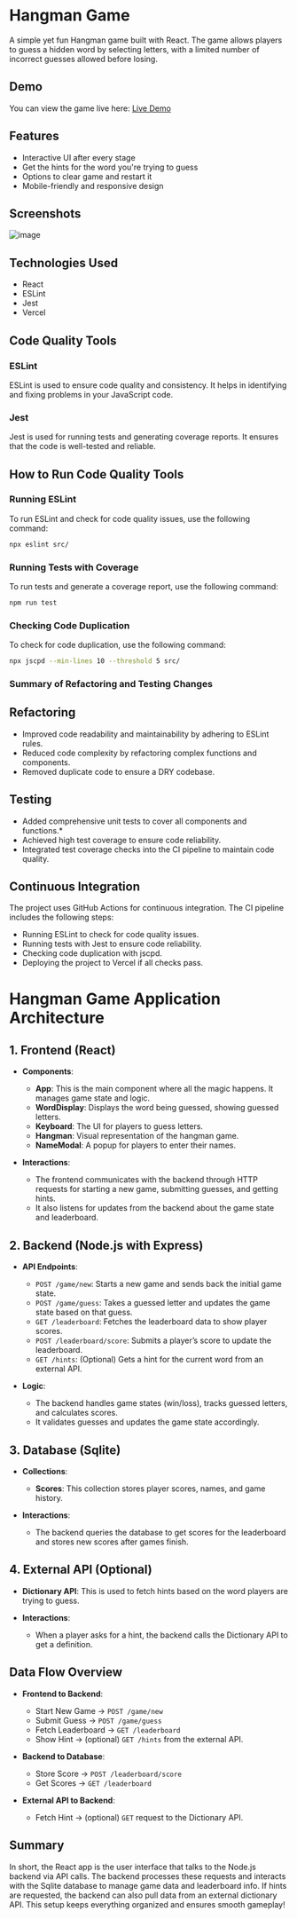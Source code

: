 # Hangman Game

A simple yet fun Hangman game built with React. The game allows players to guess a hidden word by selecting letters, with a limited number of incorrect guesses allowed before losing.

## Demo
You can view the game live here: [Live Demo](https://hangman-nine-fawn.vercel.app/)

## Features

* Interactive UI after every stage
* Get the hints for the word you're trying to guess
* Options to clear game and restart it
* Mobile-friendly and responsive design

## Screenshots
![image](https://github.com/user-attachments/assets/24b1eec9-4812-4448-b97c-fd0508634e1c)

## Technologies Used

* React
* ESLint
* Jest
* Vercel

## Code Quality Tools

### ESLint
ESLint is used to ensure code quality and consistency. It helps in identifying and fixing problems in your JavaScript code.

### Jest
Jest is used for running tests and generating coverage reports. It ensures that the code is well-tested and reliable.

## How to Run Code Quality Tools

### Running ESLint
To run ESLint and check for code quality issues, use the following command:
```sh
npx eslint src/
```
### Running Tests with Coverage
To run tests and generate a coverage report, use the following command:
```sh
npm run test 
```
### Checking Code Duplication
To check for code duplication, use the following command:
```sh
npx jscpd --min-lines 10 --threshold 5 src/
```
### Summary of Refactoring and Testing Changes

## Refactoring

* Improved code readability and maintainability by adhering to ESLint rules.
* Reduced code complexity by refactoring complex functions and components.
* Removed duplicate code to ensure a DRY codebase.

## Testing

* Added comprehensive unit tests to cover all components and functions.*
* Achieved high test coverage to ensure code reliability.
* Integrated test coverage checks into the CI pipeline to maintain code quality.

## Continuous Integration

The project uses GitHub Actions for continuous integration. The CI pipeline includes the following steps:
* Running ESLint to check for code quality issues.
* Running tests with Jest to ensure code reliability.
* Checking code duplication with jscpd.
* Deploying the project to Vercel if all checks pass.


# Hangman Game Application Architecture

## 1. Frontend (React)
- **Components**:
  - **App**: This is the main component where all the magic happens. It manages game state and logic.
  - **WordDisplay**: Displays the word being guessed, showing guessed letters.
  - **Keyboard**: The UI for players to guess letters.
  - **Hangman**: Visual representation of the hangman game.
  - **NameModal**: A popup for players to enter their names.
  
- **Interactions**:
  - The frontend communicates with the backend through HTTP requests for starting a new game, submitting guesses, and getting hints.
  - It also listens for updates from the backend about the game state and leaderboard.

## 2. Backend (Node.js with Express)
- **API Endpoints**:
  - `POST /game/new`: Starts a new game and sends back the initial game state.
  - `POST /game/guess`: Takes a guessed letter and updates the game state based on that guess.
  - `GET /leaderboard`: Fetches the leaderboard data to show player scores.
  - `POST /leaderboard/score`: Submits a player’s score to update the leaderboard.
  - `GET /hints`: (Optional) Gets a hint for the current word from an external API.
  
- **Logic**:
  - The backend handles game states (win/loss), tracks guessed letters, and calculates scores.
  - It validates guesses and updates the game state accordingly.

## 3. Database (Sqlite)
- **Collections**:
  - **Scores**: This collection stores player scores, names, and game history.
  
- **Interactions**:
  - The backend queries the database to get scores for the leaderboard and stores new scores after games finish.

## 4. External API (Optional)
- **Dictionary API**: This is used to fetch hints based on the word players are trying to guess.
  
- **Interactions**:
  - When a player asks for a hint, the backend calls the Dictionary API to get a definition.

## Data Flow Overview
- **Frontend to Backend**:
  - Start New Game -> `POST /game/new`
  - Submit Guess -> `POST /game/guess`
  - Fetch Leaderboard -> `GET /leaderboard`
  - Show Hint -> (optional) `GET /hints` from the external API.

- **Backend to Database**:
  - Store Score -> `POST /leaderboard/score`
  - Get Scores -> `GET /leaderboard`

- **External API to Backend**:
  - Fetch Hint -> (optional) `GET` request to the Dictionary API.

## Summary
In short, the React app is the user interface that talks to the Node.js backend via API calls. The backend processes these requests and interacts with the Sqlite database to manage game data and leaderboard info. If hints are requested, the backend can also pull data from an external dictionary API. This setup keeps everything organized and ensures smooth gameplay!



